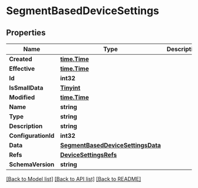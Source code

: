# SegmentBasedDeviceSettings

## Properties

Name | Type | Description | Notes
------------ | ------------- | ------------- | -------------
**Created** | [**time.Time**](time.Time.md) |  | [optional] 
**Effective** | [**time.Time**](time.Time.md) |  | [optional] 
**Id** | **int32** |  | [optional] 
**IsSmallData** | [**Tinyint**](tinyint.md) |  | [optional] 
**Modified** | [**time.Time**](time.Time.md) |  | [optional] 
**Name** | **string** |  | 
**Type** | **string** |  | [optional] 
**Description** | **string** |  | [optional] 
**ConfigurationId** | **int32** |  | [optional] 
**Data** | [**SegmentBasedDeviceSettingsData**](segmentBasedDeviceSettingsData.md) |  | 
**Refs** | [**DeviceSettingsRefs**](deviceSettingsRefs.md) |  | [optional] 
**SchemaVersion** | **string** |  | [optional] 

[[Back to Model list]](../README.md#documentation-for-models) [[Back to API list]](../README.md#documentation-for-api-endpoints) [[Back to README]](../README.md)


